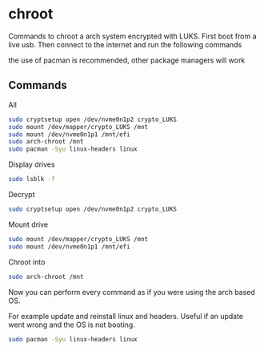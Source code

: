 # chroot
Commands to chroot a arch system encrypted with LUKS.
First boot from a live usb. Then connect to the internet and run the following commands

the use of pacman is recommended, other package managers will work

## Commands
All
```bash
sudo cryptsetup open /dev/nvme0n1p2 crypto_LUKS
sudo mount /dev/mapper/crypto_LUKS /mnt
sudo mount /dev/nvme0n1p1 /mnt/efi
sudo arch-chroot /mnt
sudo pacman -Syu linux-headers linux
```

Display drives
```bash
sudo lsblk -f
```

Decrypt
```bash
sudo cryptsetup open /dev/nvme0n1p2 crypto_LUKS
```

Mount drive
```bash
sudo mount /dev/mapper/crypto_LUKS /mnt
sudo mount /dev/nvme0n1p1 /mnt/efi
```

Chroot into
```bash
sudo arch-chroot /mnt
```


Now you can perform every command as if you were using the arch based OS.


For example update and reinstall linux and headers. Useful if an update went wrong and the OS is not booting.
```bash
sudo pacman -Syu linux-headers linux
```
